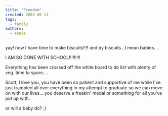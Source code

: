 ```yaml
---
title: "Freedom"
created: 2004-06-11
tags:
  - family
authors:
  - annie
---
```


yay! now I have time to make biscuits!!!! and by biscuits...I mean babies....

I AM SO DONE WITH SCHOOL!!!!!!!!!

Everything has been crossed off the white board to do list with plenty of veg. time to spare....

Scott, I love you, you have been so patient and supportive of me while I've just trampled all over everything in my attempt to graduate so we can move on with our lives....you deserve a freakin' medal or something for all you've put up with.

or will a baby do? ;)
